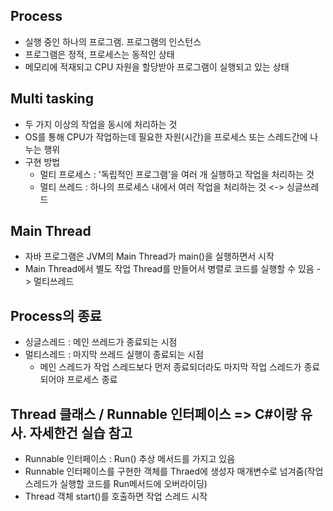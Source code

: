 ## Process
  * 실행 중인 하나의 프로그램. 프로그램의 인스턴스
  * 프로그램은 정적, 프로세스는 동적인 상태
  * 메모리에 적재되고 CPU 자원을 할당받아 프로그램이 실행되고 있는 상태

## Multi tasking
  * 두 가지 이상의 작업을 동시에 처리하는 것
  * OS를 통해 CPU가 작업하는데 필요한 자원(시간)을 프로세스 또는 스레드간에 나누는 행위
  * 구현 방법
    - 멀티 프로세스 : '독립적인 프로그램'을 여러 개 실행하고 작업을 처리하는 것
    - 멀티 쓰레드 : 하나의 프로세스 내에서 여러 작업을 처리하는 것 <-> 싱글쓰레드

## Main Thread
 * 자바 프로그램은 JVM의 Main Thread가 main()을 실행하면서 시작
 * Main Thread에서 별도 작업 Thread를 만들어서 병렬로 코드를 실행할 수 있음 -> 멀티쓰레드

## Process의 종료
  * 싱글스레드 : 메인 쓰레드가 종료되는 시점
  * 멀티스레드 : 마지막 쓰레드 실행이 종료되는 시점
    - 메인 스레드가 작업 스레드보다 먼저 종료되더라도 마지막 작업 스레드가 종료되어야 프로세스 종료

## Thread 클래스 / Runnable 인터페이스 => C#이랑 유사. 자세한건 실습 참고
  * Runnable 인터페이스 : Run() 추상 메서드를 가지고 있음
  * Runnable 인터페이스를 구현한 객체를 Thraed에 생성자 매개변수로 넘겨줌(작업 스레드가 실행할 코드를 Run메서드에 오버라이딩)
  * Thread 객체 start()를 호출하면 작업 스레드 시작
